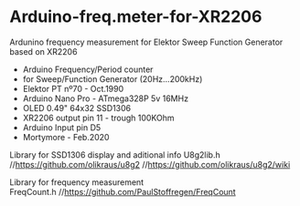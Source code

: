 # Arduino-freq.meter-for-XR2206
Ardunino frequency measurement for Elektor Sweep Function Generator based on XR2206

 * Arduino Frequency/Period counter
 * for Sweep/Function Generator (20Hz...200kHz)
 * Elektor PT nº70 - Oct.1990
 * Arduino Nano Pro - ATmega328P 5v 16MHz
 * OLED 0.49" 64x32 SSD1306
 * XR2206 output pin 11 - trough 100KOhm
 * Arduino Input pin D5
 * Mortymore - Feb.2020


Library for SSD1306 display and aditional info 
U8g2lib.h
//https://github.com/olikraus/u8g2
//https://github.com/olikraus/u8g2/wiki
                                            
Library for frequency measurement                                            
FreqCount.h
//https://github.com/PaulStoffregen/FreqCount
                                            
